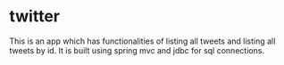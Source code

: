 # twitter
This is an app which has functionalities of listing all tweets and listing all tweets by id.
It is built using spring mvc and jdbc for sql connections.
